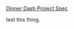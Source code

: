 [Dinner Dash Project Spec](http://tutorials.jumpstartlab.com/projects/dinner_dash.html)

test this thing.
